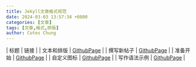```yaml
---
title: Jekyll文章格式规范
date: 2024-03-03 13:57:34 +0800
categories: [文章]
tags: [文章,格式,排版]
author: Cotes Chung
---
```


| 标题 | 链接 |
| 文本和排版 | [GithubPage](https://pansong291.github.io/chirpy-demo-zhCN/posts/text-and-typography/) |
| 撰写新帖子 | [GithubPage](https://pansong291.github.io/chirpy-demo-zhCN/posts/write-a-new-post/) |
| 准备开始 | [GithubPage](https://pansong291.github.io/chirpy-demo-zhCN/posts/getting-started/) |
| 自定义图标 | [GithubPage](https://pansong291.github.io/chirpy-demo-zhCN/posts/customize-the-favicon/) |
| 写作语法示例 | [GithubPage](https://pansong291.github.io/chirpy-demo-zhCN/posts/writing-syntax-example/) |
